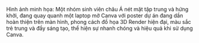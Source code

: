 Hình ảnh minh họa: Một nhóm sinh viên châu Á nét mặt tập trung và hứng khởi, đang quay quanh một laptop mở Canva với poster dự án đang dần hoàn thiện trên màn hình, phong cách đồ họa 3D Render hiện đại, màu sắc trẻ trung và đầy sáng tạo, thể hiện sự nhanh chóng và hiệu quả khi sử dụng Canva.